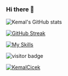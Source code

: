 ### Hi there 👋

<!--
**KemalCicek/KemalCicek** is a ✨ _special_ ✨ repository because its `README.md` (this file) appears on your GitHub profile.

Here are some ideas to get you started:

- 🔭 I’m currently working on ...
- 🌱 I’m currently learning ...
- 👯 I’m looking to collaborate on ...
- 🤔 I’m looking for help with ...
- 💬 Ask me about ...
- 📫 How to reach me: ...
- 😄 Pronouns: ...
- ⚡ Fun fact: ...
-->
![Kemal's GitHub stats](https://github-readme-stats.vercel.app/api?username=KemalCicek&show_icons=true&theme=tokyonight&hide_border=true) 

[![GitHub Streak](http://github-readme-streak-stats.herokuapp.com?user=KemalCicek&theme=tokyonight&hide_border=true&border_radius=4,5&date_format=M%20j%5B%2C%20Y%5D)](https://git.io/streak-stats)
   
[![My Skills](https://skillicons.dev/icons?i=py,aws,linux,linkedin,postgres,git,github,vscode,discord&theme=dark)](https://skillicons.dev)

![visitor badge](https://visitor-badge.glitch.me/badge?page_id=KemalCicek.visitor-badge&left_text=Profile%20views) 

<a href="https://wakatime.com/share/@ef9129de-3263-4ec6-b0e8-44d0041247cd/e82003c8-ccd8-4c2b-9cde-5b207cd35637.svg" /></a>

<a href="https://github.com/KemalCicek/github-profile-trophy">
            <img src="https://github-profile-trophy.vercel.app/?username=KemalCicek&row=1&column=7&theme=darkhub" alt="KemalCicek" />
        </a>
    </div>
